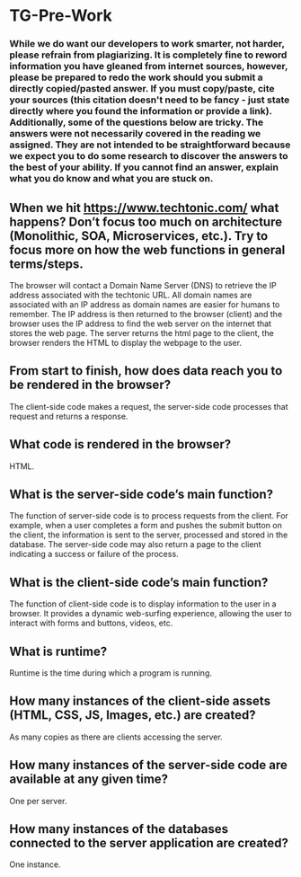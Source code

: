 # TG-Pre-Work

### While we do want our developers to work smarter, not harder, please refrain from plagiarizing.  It is completely fine to reword information you have gleaned from internet sources, however, please be prepared to redo the work should you submit a directly copied/pasted answer.  If you must copy/paste, cite your sources (this citation doesn't need to be fancy - just state directly where you found the information or provide a link).  Additionally, some of the questions below are tricky.  The answers were not necessarily covered in the reading we assigned.  They are not intended to be straightforward because we expect you to do some research to discover the answers to the best of your ability.  If you cannot find an answer, explain what you do know and what you are stuck on.  

## When we hit https://www.techtonic.com/ what happens? Don’t focus too much on architecture (Monolithic, SOA, Microservices, etc.). Try to focus more on how the web functions in general terms/steps.

The browser will contact a Domain Name Server (DNS) to retrieve the IP address associated with the techtonic URL. All domain names are associated with an IP address as domain names are easier for humans to remember.  The IP address is then returned to the browser (client) and the browser uses the IP address to find the web server on the internet that stores the web page. The server returns the html page to the client, the browser renders the HTML to display the webpage to the user.


## From start to finish, how does data reach you to be rendered in the browser?

The client-side code makes a request, the server-side code processes that request and returns a response.

## What code is rendered in the browser?

HTML.

## What is the server-side code’s main function?

The function of server-side code is to process requests from the client.  For example, when a user completes a form and pushes the submit button on the client, the information is sent to the server, processed and stored in the database.  The server-side code may also return a page to the client indicating a success or failure of the process.


## What is the client-side code’s main function?

The function of client-side code is to display information to the user in a browser. It provides a dynamic web-surfing experience, allowing the user to interact with forms and buttons, videos, etc.

## What is runtime?

Runtime is the time during which a program is running.

## How many instances of the client-side assets (HTML, CSS, JS, Images, etc.) are created?

As many copies as there are clients accessing the server.

## How many instances of the server-side code are available at any given time?

One per server.

## How many instances of the databases connected to the server application are created?

One instance.
